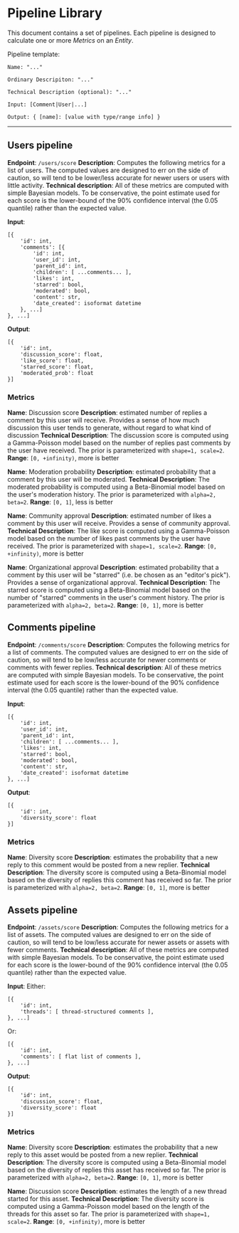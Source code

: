# Pipeline Library

This document contains a set of pipelines.  Each pipeline is designed to calculate one or more _Metrics_ on an _Entity_.

Pipeline template:

```
Name: "..."

Ordinary Descripiton: "..."

Technical Description (optional): "..."

Input: [Comment|User|...]

Output: { [name]: [value with type/range info] }
```

---

## Users pipeline

__Endpoint__: `/users/score`
__Description__: Computes the following metrics for a list of users. The computed values are designed to err on the side of caution, so will tend to be lower/less accurate for newer users or users with little activity.
__Technical description__: All of these metrics are computed with simple Bayesian models. To be conservative, the point estimate used for each score is the lower-bound of the 90% confidence interval (the 0.05 quantile) rather than the expected value.

__Input__:
```
[{
    'id': int,
    'comments': [{
        'id': int,
        'user_id': int,
        'parent_id': int,
        'children': [ ...comments... ],
        'likes': int,
        'starred': bool,
        'moderated': bool,
        'content': str,
        'date_created': isoformat datetime
    }, ...]
}, ...]
```

__Output__:
```
[{
    'id': int,
    'discussion_score': float,
    'like_score': float,
    'starred_score': float,
    'moderated_prob': float
}]
```

### Metrics

__Name__: Discussion score
__Description__: estimated number of replies a comment by this user will receive. Provides a sense of how much discussion this user tends to generate, without regard to what kind of discussion
__Technical Description__: The discussion score is computed using a Gamma-Poisson model based on the number of replies past comments by the user have received. The prior is parameterized with `shape=1, scale=2`.
__Range__: `[0, +infinity)`, more is better

__Name__: Moderation probability
__Description__: estimated probability that a comment by this user will be moderated.
__Technical Description__: The moderated probability is computed using a Beta-Binomial model based on the user's moderation history. The prior is parameterized with `alpha=2, beta=2`.
__Range__: `[0, 1]`, less is better

__Name__: Community approval
__Description__: estimated number of likes a comment by this user will receive. Provides a sense of community approval.
__Technical Description__: The like score is computed using a Gamma-Poisson model based on the number of likes past comments by the user have received. The prior is parameterized with `shape=1, scale=2`.
__Range__: `[0, +infinity)`, more is better

__Name__: Organizational approval
__Description__: estimated probability that a comment by this user will be "starred" (i.e. be chosen as an "editor's pick"). Provides a sense of organizational approval.
__Technical Description__: The starred score is computed using a Beta-Binomial model based on the number of "starred" comments in the user's comment history. The prior is parameterized with `alpha=2, beta=2`.
__Range__: `[0, 1]`, more is better
## Comments pipeline

__Endpoint__: `/comments/score`
__Description__: Computes the following metrics for a list of comments. The computed values are designed to err on the side of caution, so will tend to be low/less accurate for newer comments or comments with fewer replies.
__Technical description__: All of these metrics are computed with simple Bayesian models. To be conservative, the point estimate used for each score is the lower-bound of the 90% confidence interval (the 0.05 quantile) rather than the expected value.

__Input__:
```
[{
    'id': int,
    'user_id': int,
    'parent_id': int,
    'children': [ ...comments... ],
    'likes': int,
    'starred': bool,
    'moderated': bool,
    'content': str,
    'date_created': isoformat datetime
}, ...]
```

__Output__:
```
[{
    'id': int,
    'diversity_score': float
}]
```

### Metrics

__Name__: Diversity score
__Description__: estimates the probability that a new reply to this comment would be posted from a new replier.
__Technical Description__: The diversity score is computed using a Beta-Binomial model based on the diversity of replies this comment has received so far. The prior is parameterized with `alpha=2, beta=2`.
__Range__: `[0, 1]`, more is better

## Assets pipeline

__Endpoint__: `/assets/score`
__Description__: Computes the following metrics for a list of assets. The computed values are designed to err on the side of caution, so will tend to be low/less accurate for newer assets or assets with fewer comments.
__Technical description__: All of these metrics are computed with simple Bayesian models. To be conservative, the point estimate used for each score is the lower-bound of the 90% confidence interval (the 0.05 quantile) rather than the expected value.

__Input__:
Either:
```
[{
    'id': int,
    'threads': [ thread-structured comments ],
}, ...]
```

Or:
```
[{
    'id': int,
    'comments': [ flat list of comments ],
}, ...]
```

__Output__:
```
[{
    'id': int,
    'discussion_score': float,
    'diversity_score': float
}]
```

### Metrics

__Name__: Diversity score
__Description__: estimates the probability that a new reply to this asset would be posted from a new replier.
__Technical Description__: The diversity score is computed using a Beta-Binomial model based on the diversity of replies this asset has received so far. The prior is parameterized with `alpha=2, beta=2`.
__Range__: `[0, 1]`, more is better

__Name__: Discussion score
__Description__: estimates the length of a new thread started for this asset.
__Technical Description__: The diversity score is computed using a Gamma-Poisson model based on the length of the threads for this asset so far. The prior is parameterized with `shape=1, scale=2`.
__Range__: `[0, +infinity)`, more is better
